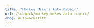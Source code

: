 ```yaml
---
title: "Monkey Mike's Auto Repair"
url: /lubbock/monkey-mikes-auto-repair/
shop: Autowerkstatt
---
```

